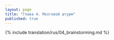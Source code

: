 ```yaml
---
layout: page
title: "Глава 4. Мозговой штурм"
published: true
---
```



{% include translation/rus/04_brainstorming.md %}